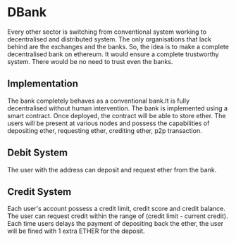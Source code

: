 # DBank

Every other sector is switching from conventional system working to decentralised and distributed system. The only organisations that lack behind are the exchanges and the banks. So, the idea is to make a complete decentralised bank on ethereum. It would ensure a complete trustworthy system. There would be no need to trust even the banks.

## Implementation

The bank completely behaves as a conventional bank.It is fully decentralised without human intervention. The bank is implemented using a smart contract. Once deployed, the contract will be able to store ether. The users will be present at various nodes and possess the capabilities of depositing ether, requesting ether, crediting ether, p2p transaction.

## Debit System

The user with the address can deposit and request ether from the bank.

## Credit System

Each user's account possess a credit limit, credit score and credit balance. The user can request credit within the range of 
(credit limit - current credit). Each time users delays the payment of depositing back the ether, the user will be fined with 
1 extra ETHER for the deposit.

